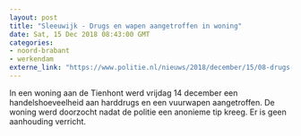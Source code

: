 ```yaml
---
layout: post
title: "Sleeuwijk - Drugs en wapen aangetroffen in woning"
date: Sat, 15 Dec 2018 08:43:00 GMT
categories: 
- noord-brabant 
- werkendam 
externe_link: "https://www.politie.nl/nieuws/2018/december/15/08-drugs-en-wapen-aangetroffen-in-woning.html"
---
```


In een woning aan de Tienhont werd vrijdag 14 december een handelshoeveelheid aan harddrugs en een vuurwapen aangetroffen. De woning werd doorzocht nadat de politie een anonieme tip kreeg. Er is geen aanhouding verricht.
